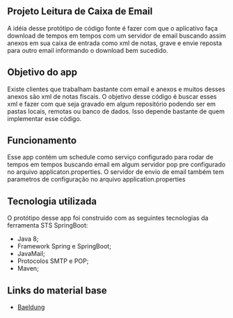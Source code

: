 ## Projeto Leitura de Caixa de Email

A idéia desse protótipo de código fonte é fazer com que o aplicativo faça download
de tempos em tempos com um servidor de email buscando assim anexos em sua caixa de 
entrada como xml de notas, grave e envie reposta para outro email informando o 
download bem sucedido.


## Objetivo do app
Existe clientes que trabalham bastante com email e anexos e muitos 
desses anexos são xml de notas fiscais. O objetivo desse código 
é buscar esses xml e fazer com que seja gravado em algum repositório
podendo ser em pastas locais, remotas ou banco de dados. Isso depende
bastante de quem implementar esse código.


## Funcionamento
Esse app contém um schedule como serviço configurado para rodar de tempos em tempos
buscando email em algum servidor pop pre configurado no arquivo applicaton.properties.
O servidor de envio de email também tem parametros de configuração no arquivo application.properties


## Tecnologia utilizada
O protótipo desse app foi construido com as seguintes tecnologias da
ferramenta STS SpringBoot:

* Java 8;
* Framework Spring e SpringBoot;
* JavaMail;
* Protocolos SMTP e POP;
* Maven;

## Links do material base

* [Baeldung](http://www.baeldung.com/spring-email)

